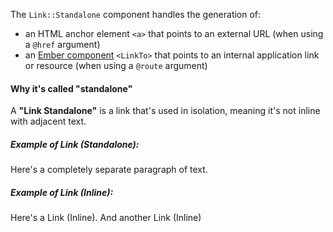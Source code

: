 The `Link::Standalone` component handles the generation of:

*   an HTML anchor element `<a>` that points to an external URL (when using a `@href` argument)
*   an [Ember component](https://guides.emberjs.com/release/routing/linking-between-routes/#toc_the-linkto--component) `<LinkTo>` that points to an internal application link or resource (when using a `@route` argument)

#### Why it's called "standalone"

A **"Link Standalone"** is a link that's used in isolation, meaning it's not inline with adjacent text.

##### Example of Link (Standalone):

Here's a completely separate paragraph of text.

  

##### Example of Link (Inline):

Here's a Link (Inline). And another Link (Inline)